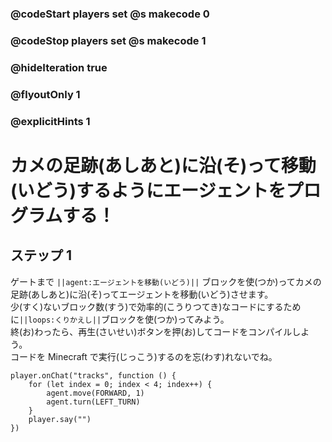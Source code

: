 ### @codeStart players set @s makecode 0
### @codeStop players set @s makecode 1

### @hideIteration true 
### @flyoutOnly 1
### @explicitHints 1


# カメの足跡(あしあと)に沿(そ)って移動(いどう)するようにエージェントをプログラムする！

## ステップ 1 
ゲートまで ``||agent:エージェントを移動(いどう)||`` ブロックを使(つか)ってカメの足跡(あしあと)に沿(そ)ってエージェントを移動(いどう)させます。</br>
少(すく)ないブロック数(すう)で効率的(こうりつてき)なコードにするために``||loops:くりかえし||``ブロックを使(つか)ってみよう。 </br>
終(お)わったら、再生(さいせい)ボタンを押(お)してコードをコンパイルしよう。 </br>
コードを Minecraft で実行(じっこう)するのを忘(わす)れないでね。

```ghost
player.onChat("tracks", function () {
    for (let index = 0; index < 4; index++) {
        agent.move(FORWARD, 1)
        agent.turn(LEFT_TURN)
    }
    player.say("")
}) 
``` 
